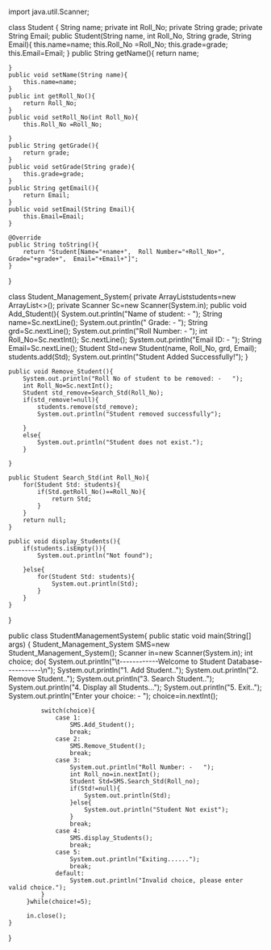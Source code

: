 import java.util.Scanner;


class Student {
    String name;
    private int Roll_No;
    private String grade;
    private String Email;
    public Student(String name, int Roll_No, String grade, String Email){
        this.name=name;
        this.Roll_No =Roll_No;
        this.grade=grade;
        this.Email=Email;
    }
    public String getName(){
        return name;

    }
    public void setName(String name){
        this.name=name;
    }
    public int getRoll_No(){
        return Roll_No;
    }
    public void setRoll_No(int Roll_No){
        this.Roll_No =Roll_No;

    }
    public String getGrade(){
        return grade;
    }
    public void setGrade(String grade){
        this.grade=grade;
    }
    public String getEmail(){
        return Email;
    }
    public void setEmail(String Email){
        this.Email=Email;
    }

    @Override
    public String toString(){
        return "Student[Name="+name+",  Roll Number="+Roll_No+",  Grade="+grade+",  Email="+Email+"]";
    }
}

class Student_Management_System{
    private ArrayList<Student>students=new ArrayList<>();
    private Scanner Sc=new Scanner(System.in);
    public void Add_Student(){
        System.out.println("Name of student: -  ");
        String name=Sc.nextLine();
        System.out.println(" Grade:  -  ");
        String grd=Sc.nextLine();
        System.out.println("Roll Number: -   ");
        int Roll_No=Sc.nextInt();
        Sc.nextLine();
        System.out.println("Email ID: -   ");
        String Email=Sc.nextLine();
        Student Std=new Student(name, Roll_No, grd, Email);
        students.add(Std);
        System.out.println("Student Added Successfully!");
    }

    public void Remove_Student(){
        System.out.println("Roll No of student to be removed: -   ");
        int Roll_No=Sc.nextInt();
        Student std_remove=Search_Std(Roll_No);
        if(std_remove!=null){
            students.remove(std_remove);
            System.out.println("Student removed successfully");

        }
        else{
            System.out.println("Student does not exist.");
        }

    }

    public Student Search_Std(int Roll_No){
        for(Student Std: students){
            if(Std.getRoll_No()==Roll_No){
                return Std;
            }
        }
        return null;
    }

    public void display_Students(){
        if(students.isEmpty()){
            System.out.println("Not found");

        }else{
            for(Student Std: students){
                System.out.println(Std);
            }
        }
    }
}

public class StudentManagementSystem{
    public static void main(String[] args) {
        Student_Management_System SMS=new Student_Management_System();
        Scanner in=new Scanner(System.in);
        int choice;
         do{
             System.out.println("\t------------Welcome to Student Database-----------\n");
             System.out.println("1. Add Student..");
             System.out.println("2. Remove Student..");
             System.out.println("3. Search Student..");
             System.out.println("4. Display all Students...");
             System.out.println("5. Exit..");
             System.out.println("Enter your choice: -   ");
             choice=in.nextInt();

             switch(choice){
                 case 1:
                     SMS.Add_Student();
                     break;
                 case 2:
                     SMS.Remove_Student();
                     break;
                 case 3:
                     System.out.println("Roll Number: -   ");
                     int Roll_no=in.nextInt();
                     Student Std=SMS.Search_Std(Roll_no);
                     if(Std!=null){
                         System.out.println(Std);
                     }else{
                         System.out.println("Student Not exist");
                     }
                     break;
                 case 4:
                     SMS.display_Students();
                     break;
                 case 5:
                     System.out.println("Exiting......");
                     break;
                 default:
                     System.out.println("Invalid choice, please enter valid choice.");
             }
         }while(choice!=5);

         in.close();
    }
}
